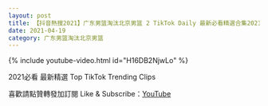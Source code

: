 ```yaml
---
layout: post
title: 【抖音熱搜2021】广东男篮淘汰北京男篮 2 TikTok Daily 最新必看精選合集2021 04 19
date: 2021-04-19
category: 广东男篮淘汰北京男篮
---
```


{% include youtube-video.html id="H16DB2NjwLo" %}

2021必看 最新精選 Top TikTok Trending Clips

喜歡請點贊轉發加訂閱 Like & Subscribe：[YouTube](https://www.youtube.com/channel/UCAoR7VcanIPd04uEq_GIylA/videos)

